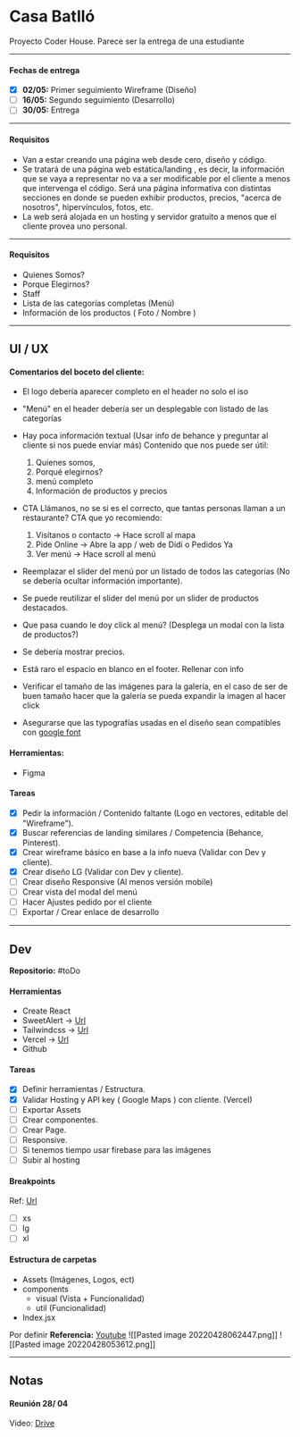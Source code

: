 # Casa Batlló
Proyecto Coder House.
Parece ser la entrega de una estudiante

---

#### Fechas de entrega
- [x] **02/05:** Primer seguimiento Wireframe (Diseño)
- [ ] **16/05:** Segundo seguimiento (Desarrollo)
- [ ] **30/05:** Entrega

---

#### Requisitos
-   Van a estar creando una página web desde cero, diseño y código.
-   Se tratará de una página web estática/landing , es decir, la información que se vaya a representar no va a ser modificable por el cliente a menos que intervenga el código. Será una página informativa con distintas secciones en donde se pueden exhibir productos, precios, "acerca de nosotros", hipervínculos, fotos, etc.
-   La web será alojada en un hosting y servidor gratuito a menos que el cliente provea uno personal.

---

#### Requisitos
- Quienes Somos?
- Porque Elegirnos?
- Staff
- Lista de las categorías completas (Menú)
- Información de los productos ( Foto / Nombre )

---

## UI / UX
#### Comentarios del boceto del cliente:
- El logo debería aparecer completo en el header no solo el iso
- "Menú" en el header debería ser un desplegable con listado de las categorías
- Hay poca información textual (Usar info de behance y preguntar al cliente si nos puede enviar más) Contenido que nos puede ser útil: 
	1. Quienes somos, 
	2. Porqué elegirnos?
	3. menú completo
	4. Información de productos y precios

- CTA Llámanos, no se si es el correcto, que tantas personas llaman a un restaurante? CTA que yo recomiendo:
	1. Visítanos  o contacto -> Hace scroll al mapa 
	2. Pide Online -> Abre la app / web de Didi o Pedidos Ya 
	3. Ver menú -> Hace scroll al menú
- Reemplazar el slider del menú por un listado de todos las categorías (No se debería ocultar información importante).
- Se puede reutilizar el slider del menú por un slider de productos destacados.
- Que pasa cuando le doy click al menú? (Desplega un modal con la lista de productos?)
- Se debería mostrar precios.
- Está raro el espacio en blanco en el footer. Rellenar con info
- Verificar el tamaño de las imágenes para la galería, en el caso de ser de buen tamaño hacer que la galería se pueda expandir la imagen al hacer click
- Asegurarse que las typografías usadas en el diseño sean compatibles con [google font](https://fonts.google.com/)

#### Herramientas:
- Figma

#### Tareas
- [x] Pedir la información / Contenido faltante (Logo en vectores, editable del "Wireframe").
- [x] Buscar referencias de landing similares / Competencia (Behance, Pinterest).
- [x] Crear wireframe básico en base a la info nueva (Validar con Dev y cliente).
- [x] Crear diseño LG (Validar con Dev y cliente).
- [ ] Crear diseño Responsive (Al menos versión mobile)
- [ ] Crear vista del modal del menú
- [ ] Hacer Ajustes pedido por el cliente
- [ ] Exportar / Crear enlace de desarrollo 

---

## Dev
**Repositorio:** #toDo
#### Herramientas
- Create React
- SweetAlert -> [Url](https://sweetalert2.github.io/)
- Tailwindcss -> [Url](https://tailwindcss.com/docs/installation)
- Vercel  -> [Url](https://vercel.com/)
- Github

#### Tareas
- [x] Definir herramientas / Estructura.
- [x] Validar Hosting  y API key ( Google Maps ) con cliente. (Vercel)
- [ ] Exportar Assets
- [ ] Crear componentes.
- [ ] Crear Page.
- [ ] Responsive.
- [ ] Si tenemos tiempo usar firebase para las imágenes
- [ ] Subir al hosting

#### Breakpoints 
Ref: [Url](https://getbootstrap.com/docs/5.0/layout/breakpoints/#available-breakpoints)
- [ ] xs
- [ ] lg
- [ ] xl

#### Estructura de carpetas

- Assets (Imágenes, Logos, ect)
- components
	- visual (Vista + Funcionalidad)
	- util (Funcionalidad)
- Index.jsx

Por definir
**Referencia:** [Youtube](https://www.youtube.com/watch?v=5LqhlCd2_nE&list=PLsIQcPyvWtw7rWEglD0Qeq_i_7cn6QBFD&index=17)
![[Pasted image 20220428062447.png]]
![[Pasted image 20220428053612.png]]


---

## Notas
#### Reunión 28/ 04
Video: [Drive](https://drive.google.com/file/d/1glPjmoHb3E9s73N72kxpCrBNw1x--QUx/view)